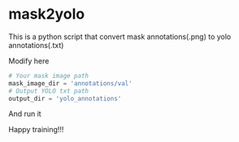 # mask2yolo
This is a python script that convert mask annotations(.png) to yolo annotations(.txt)

Modify here
```python
# Your mask image path
mask_image_dir = 'annotations/val'
# Output YOLO txt path
output_dir = 'yolo_annotations'
```
 And run it

 Happy training!!!
